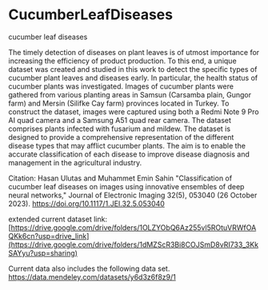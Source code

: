 # CucumberLeafDiseases
cucumber leaf diseases

The timely detection of diseases on plant leaves is of utmost importance for increasing the efficiency of product production. To this end, a unique dataset was created and studied in this work to detect the specific types of cucumber plant leaves and diseases early. In particular, the health status of cucumber plants was investigated. Images of cucumber plants were gathered from various planting areas in Samsun (Carsamba plain, Gungor farm) and Mersin (Silifke Cay farm) provinces located in Turkey. To construct the dataset, images were captured using both a Redmi Note 9 Pro AI quad camera and a Samsung A51 quad rear camera. The dataset comprises plants infected with fusarium and mildew. The dataset is designed to provide a comprehensive representation of the different disease types that may afflict cucumber plants. The aim is to enable the accurate classification of each disease to improve disease diagnosis and management in the agricultural industry.

Citation: Hasan Ulutas and Muhammet Emin Sahin "Classification of cucumber leaf diseases on images using innovative ensembles of deep neural networks," Journal of Electronic Imaging 32(5), 053040 (26 October 2023). https://doi.org/10.1117/1.JEI.32.5.053040


extended current dataset link:
[https://drive.google.com/drive/folders/1OLZYObQ6Az255vl5ROtuVRWfOAQKk6cn?usp=drive_link](https://drive.google.com/drive/folders/1dMZScR3Bi8COJSmD8vRI733_3KkSAYyu?usp=sharing)

Current data also includes the following data set. 
https://data.mendeley.com/datasets/y6d3z6f8z9/1
